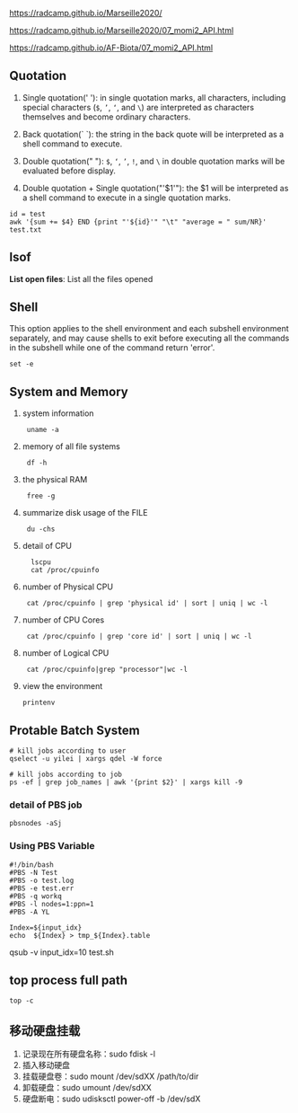 https://radcamp.github.io/Marseille2020/

https://radcamp.github.io/Marseille2020/07_momi2_API.html

https://radcamp.github.io/AF-Biota/07_momi2_API.html

## Quotation

1. Single quotation(' '): in single quotation marks, all characters, including special characters (`$`, `’`, `‘`, and `\`) are interpreted as characters themselves and become ordinary characters.

2. Back quotation(\` \`): the string in the back quote will be interpreted as a shell command to execute.

3. Double quotation(" "): `$`, `‘`, `’`, `!`, and `\` in double quotation marks will be evaluated before display.

4. Double quotation + Single quotation("'$1'"): the $1 will be interpreted as a shell command to execute in a single quotation marks.

```
id = test
awk '{sum += $4} END {print "'${id}'" "\t" "average = " sum/NR}' test.txt
```
## lsof

**List open files**:  List all the files opened

## Shell

This option applies to the shell environment and each subshell environment separately, and may cause shells to exit before executing all the commands in the subshell while one of the command return 'error'.

```
set -e 
```

## System and Memory

1. system information

		uname -a

2. memory of all file systems

		df -h
		
3. the physical RAM

		free -g 
		
4. summarize disk usage of the FILE

		du -chs
		
5. detail of CPU

		 lscpu
		 cat /proc/cpuinfo

6. number of Physical CPU

		cat /proc/cpuinfo | grep 'physical id' | sort | uniq | wc -l
		
7. number of CPU Cores

		cat /proc/cpuinfo | grep 'core id' | sort | uniq | wc -l

8. number of Logical CPU

		cat /proc/cpuinfo|grep "processor"|wc -l

9.  view the environment

		printenv
		
## Protable Batch System

```
# kill jobs according to user
qselect -u yilei | xargs qdel -W force

# kill jobs according to job
ps -ef | grep job_names | awk '{print $2}' | xargs kill -9
```
### detail of PBS job
```
pbsnodes -aSj
```

### Using PBS Variable

```
#!/bin/bash
#PBS -N Test
#PBS -o test.log
#PBS -e test.err
#PBS -q workq
#PBS -l nodes=1:ppn=1
#PBS -A YL

Index=${input_idx}
echo  ${Index} > tmp_${Index}.table

```
qsub -v input_idx=10 test.sh


## top process full path

```
top -c
```

## 移动硬盘挂载
1. 记录现在所有硬盘名称：sudo fdisk -l
2. 插入移动硬盘
3. 挂载硬盘卷：sudo mount /dev/sdXX /path/to/dir
4. 卸载硬盘：sudo umount /dev/sdXX
5. 硬盘断电：sudo udisksctl power-off -b /dev/sdX
